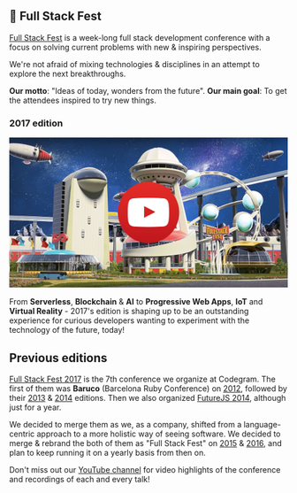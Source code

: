 ## 🚀 Full Stack Fest

[Full Stack Fest](https://fullstackfest.com) is a week-long full stack development conference with a focus on solving current problems with new & inspiring perspectives.

We're not afraid of mixing technologies & disciplines in an attempt to explore the next breakthroughs.

**Our motto**: "Ideas of today, wonders from the future". 
**Our main goal**: To get the attendees inspired to try new things.

### 2017 edition

[![](/assets/video-teaser.jpg)](https://www.youtube.com/watch?v=vkYCDU6Xbms)

From **Serverless**, **Blockchain** & **AI** to **Progressive Web Apps**, **IoT** and **Virtual Reality** - 2017's edition is shaping up to be an outstanding experience for curious developers wanting to experiment with the technology of the future, today!

## Previous editions

[Full Stack Fest 2017](https://2017.fullstackfest.com) is the 7th conference we organize at Codegram. The first of them was **Baruco** \(Barcelona Ruby Conference\) on [2012](https://www.youtube.com/playlist?list=PLe9psSNJBf75BNEHA41k8SkGsssIF6A97), followed by their [2013](https://www.youtube.com/playlist?list=PLe9psSNJBf75GtwxHQzESHqSUgsS0Pv_N) & [2014](https://www.youtube.com/playlist?list=PLe9psSNJBf77DASjRJbHCjGvka_zuJcjz) editions. Then we also organized [FutureJS 2014](https://www.youtube.com/playlist?list=PLe9psSNJBf766JO_B2yHL_JtsfuVDyRR8), although just for a year.

We decided to merge them as we, as a company, shifted from a language-centric approach to a more holistic way of seeing software. We decided to merge & rebrand the both of them as "Full Stack Fest" on [2015](https://www.youtube.com/playlist?list=PLe9psSNJBf77PgzYZ2yId2RfUkd9_lMMr) & [2016](https://www.youtube.com/playlist?list=PLe9psSNJBf76DOOKMkDpyo_A5PfZk7JWc), and plan to keep running it on a yearly basis from then on.

Don't miss out our [YouTube channel](https://www.youtube.com/channel/UCwoOpKfkyCQHW562hXXQAGg/playlists) for video highlights of the conference and recordings of each and every talk!

